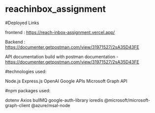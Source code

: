 # reachinbox_assignment
#Deployed Links

frontend : https://reach-inbox-assignment.vercel.app/

Backend : https://documenter.getpostman.com/view/31971527/2sA35D43FE

API documentation build with postman documentation - https://documenter.getpostman.com/view/31971527/2sA35D43FE


#technologies used:

Node.js
Express.js
OpenAI
Google APIs
Microsoft Graph API


#npm packages used:

dotenv
Axios
bullMQ
google-auth-library
ioredis
@microsoft/microsoft-graph-client
@azure/msal-node
